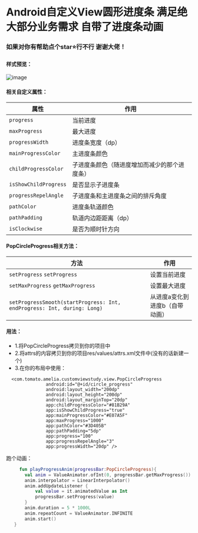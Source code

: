 # Android自定义View圆形进度条  满足绝大部分业务需求 自带了进度条动画
### 如果对你有帮助点个star⭐️行不行 谢谢大佬！

#### 样式预览：
 ![image](https://github.com/yuqiaodan/AndroidCircleProgressBar/assets/51314874/28d541d0-7816-4fc7-9797-0e9f9cfe085c)

#### 相关自定义属性：

| 属性  | 作用 |
| ---------- | -----------|
| `progress`   | 当前进度   |
| `maxProgress`   | 最大进度   |
| `progressWidth`   | 进度条宽度（dp）   |
| `mainProgressColor`   | 主进度条颜色   |
| `childProgressColor`   | 子进度条颜色（随进度增加而减少的那个进度条）   |
| `isShowChildProgress`   | 是否显示子进度条   |
| `progressRepelAngle`   | 子进度条和主进度条之间的排斥角度   |
| `pathColor`   | 进度条轨道颜色   |
| `pathPadding`   | 轨道内边距距离（dp）   |
| `isClockwise`   | 是否为顺时针方向   |

#### PopCircleProgress相关方法：

| 方法  | 作用 |
| ---------- | -----------|
| `setProgress` `setProgress`  | 设置当前进度   |
| `setMaxProgress` `getMaxProgress`  | 设置最大进度   |
| `setProgressSmooth(startProgress: Int, endProgress: Int, during: Long)`   |   从进度a变化到进度b（自带动画）  |

#### 用法：
- 1.将PopCircleProgress拷贝到你的项目中
- 2.将attrs的内容拷贝到你的项目res/values/attrs.xml文件中(没有的话新建一个)
- 3.在你的布局中使用：
 ```
   <com.tomato.amelia.customviewstudy.view.PopCircleProgress
                android:id="@+id/circle_progress"
                android:layout_width="200dp"
                android:layout_height="200dp"
                android:layout_marginTop="20dp"
                app:childProgressColor="#81B29A"
                app:isShowChildProgress="true"
                app:mainProgressColor="#E07A5F"
                app:maxProgress="1000"
                app:pathColor="#3D405B"
                app:pathPadding="5dp"
                app:progress="100"
                app:progressRepelAngle="3"
                app:progressWidth="20dp" />

```

  跑个动画：
 ``` kotlin
      fun playProgressAnim(progressBar:PopCircleProgress){
        val anim = ValueAnimator.ofInt(0, progressBar.getMaxProgress())
        anim.interpolator = LinearInterpolator()
        anim.addUpdateListener {
            val value = it.animatedValue as Int
            progressBar.setProgress(value)
        }
        anim.duration = 5 * 1000L
        anim.repeatCount = ValueAnimator.INFINITE
        anim.start()
    }
 ```


